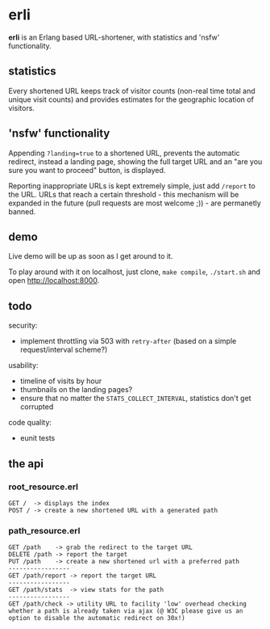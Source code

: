 # erli

**erli** is an Erlang based URL-shortener, with statistics and 'nsfw' functionality.

## statistics

Every shortened URL keeps track of visitor counts (non-real time total and unique visit counts) and provides estimates for the geographic location of visitors. 

## 'nsfw' functionality

Appending `?landing=true` to a shortened URL, prevents the automatic redirect, instead a landing page, showing the full target URL and an "are you sure you want to proceed" button, is displayed. 

Reporting inappropriate URLs is kept extremely simple, just add `/report` to the URL.  URLs that reach a certain threshold - this mechanism will be expanded in the future (pull requests are most welcome ;)) - are permanetly banned.

## demo

Live demo will be up as soon as I get around to it. 

To play around with it on localhost, just clone, `make compile`, `./start.sh` and open [http://localhost:8000](http://localhost:8000).

## todo

security: 

+ implement throttling via 503 with `retry-after` (based on a simple request/interval scheme?)

usability:

+ timeline of visits by hour
+ thumbnails on the landing pages?
+ ensure that no matter the `STATS_COLLECT_INTERVAL`, statistics don't get corrupted

code quality:

+ eunit tests

## the api

### root_resource.erl

	GET /  -> displays the index
	POST / -> create a new shortened URL with a generated path

### path_resource.erl

	GET /path    -> grab the redirect to the target URL
	DELETE /path -> report the target
	PUT /path    -> create a new shortened url with a preferred path
	-----------------
	GET /path/report -> report the target URL
	-----------------
	GET /path/stats  -> view stats for the path
	-----------------
	GET /path/check -> utility URL to facility 'low' overhead checking whether a path is already taken via ajax (@ W3C please give us an option to disable the automatic redirect on 30x!)